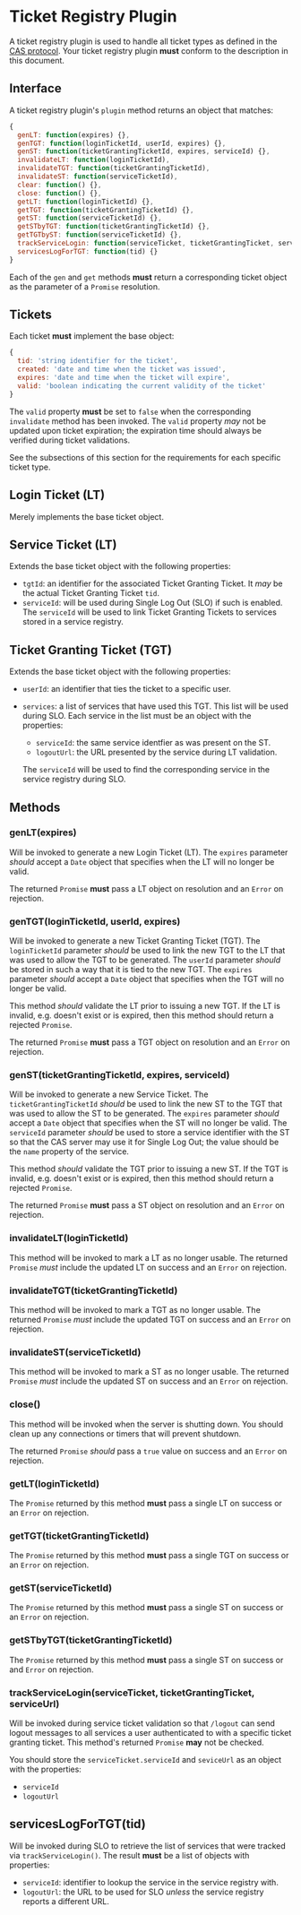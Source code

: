 # Ticket Registry Plugin

A ticket registry plugin is used to handle all ticket types as defined in the
[CAS protocol][casp]. Your ticket registry plugin **must** conform to the
description in this document.

[casp]: https://github.com/Jasig/cas/blob/master/cas-server-documentation/protocol/CAS-Protocol-Specification.md

## Interface

A ticket registry plugin's `plugin` method returns an object that matches:

```javascript
{
  genLT: function(expires) {},
  genTGT: function(loginTicketId, userId, expires) {},
  genST: function(ticketGrantingTicketId, expires, serviceId) {},
  invalidateLT: function(loginTicketId),
  invalidateTGT: function(ticketGrantingTicketId),
  invalidateST: function(serviceTicketId),
  clear: function() {},
  close: function() {},
  getLT: function(loginTicketId) {},
  getTGT: function(ticketGrantingTicketId) {},
  getST: function(serviceTicketId) {},
  getSTbyTGT: function(ticketGrantingTicketId) {},
  getTGTbyST: function(serviceTicketId) {},
  trackServiceLogin: function(serviceTicket, ticketGrantingTicket, serviceUrl) {},
  servicesLogForTGT: function(tid) {}
}
```

Each of the `gen` and `get` methods **must** return a corresponding ticket
object as the parameter of a `Promise` resolution.

## Tickets

Each ticket **must** implement the base object:

```javascript
{
  tid: 'string identifier for the ticket',
  created: 'date and time when the ticket was issued',
  expires: 'date and time when the ticket will expire',
  valid: 'boolean indicating the current validity of the ticket'
}
```

The `valid` property **must** be set to `false` when the corresponding
`invalidate` method has been invoked. The `valid` property *may* not be updated
upon ticket expiration; the expiration time should always be verified during
ticket validations.

See the subsections of this section for the requirements for each
specific ticket type.

## Login Ticket (LT)

Merely implements the base ticket object.

## Service Ticket (LT)

Extends the base ticket object with the following properties:

+ `tgtId`: an identifier for the associated Ticket Granting Ticket. It *may* be
  the actual Ticket Granting Ticket `tid`.
+ `serviceId`: will be used during Single Log Out (SLO) if such is enabled. The
  `serviceId` will be used to link Ticket Granting Tickets to services stored
  in a service registry.

## Ticket Granting Ticket (TGT)

Extends the base ticket object with the following properties:

+ `userId`: an identifier that ties the ticket to a specific user.
+ `services`: a list of services that have used this TGT. This list will be used
  during SLO. Each service in the list must be an object with the properties:

    * `serviceId`: the same service identfier as was present on the ST.
    * `logoutUrl`: the URL presented by the service during LT validation.

  The `serviceId` will be used to find the corresponding service in the service
  registry during SLO.

## Methods

### genLT(expires)

Will be invoked to generate a new Login Ticket (LT). The `expires` parameter
*should* accept a `Date` object that specifies when the LT will no longer be
valid.

The returned `Promise` **must** pass a LT object on resolution and an `Error`
on rejection.

### genTGT(loginTicketId, userId, expires)

Will be invoked to generate a new Ticket Granting Ticket (TGT). The
`loginTicketId` parameter *should* be used to link the new TGT to the LT that
was used to allow the TGT to be generated. The `userId` parameter *should* be
stored in such a way that it is tied to the new TGT. The `expires` parameter
*should* accept a `Date` object that specifies when the TGT will no longer be
valid.

This method *should* validate the LT prior to issuing a new TGT. If the LT is
invalid, e.g. doesn't exist or is expired, then this method should return
a rejected `Promise`.

The returned `Promise` **must** pass a TGT object on resolution and an `Error`
on rejection.

### genST(ticketGrantingTicketId, expires, serviceId)

Will be invoked to generate a new Service Ticket. The `ticketGrantingTicketId`
*should* be used to link the new ST to the TGT that was used to allow the ST
to be generated. The `expires` parameter *should* accept a `Date` object that
specifies when the ST will no longer be valid. The `serviceId` parameter
*should* be used to store a service identifier with the ST so that the CAS
server may use it for Single Log Out; the value should be the `name` property
of the service.

This method *should* validate the TGT prior to issuing a new ST. If the TGT is
invalid, e.g. doesn't exist or is expired, then this method should return
a rejected `Promise`.

The returned `Promise` **must** pass a ST object on resolution and an `Error`
on rejection.

### invalidateLT(loginTicketId)

This method will be invoked to mark a LT as no longer usable. The returned
`Promise` *must* include the updated LT on success and an `Error` on rejection.

### invalidateTGT(ticketGrantingTicketId)

This method will be invoked to mark a TGT as no longer usable. The returned
`Promise` *must* include the updated TGT on success and an `Error` on rejection.

### invalidateST(serviceTicketId)

This method will be invoked to mark a ST as no longer usable. The returned
`Promise` *must* include the updated ST on success and an `Error` on rejection.

### close()

This method will be invoked when the server is shutting down. You should
clean up any connections or timers that will prevent shutdown.

The returned `Promise` *should* pass a `true` value on success and an `Error`
on rejection.

### getLT(loginTicketId)

The `Promise` returned by this method **must** pass a single LT on success or
an `Error` on rejection.

### getTGT(ticketGrantingTicketId)

The `Promise` returned by this method **must** pass a single TGT on success or
an `Error` on rejection.

### getST(serviceTicketId)

The `Promise` returned by this method **must** pass a single ST on success or
an `Error` on rejection.

### getSTbyTGT(ticketGrantingTicketId)

The `Promise` returned by this method **must** pass a single ST on success or
and `Error` on rejection.

### trackServiceLogin(serviceTicket, ticketGrantingTicket, serviceUrl)

Will be invoked during service ticket validation so that `/logout` can send
logout messages to all services a user authenticated to with a specific
ticket granting ticket. This method's returned `Promise` **may** not be
checked.

You should store the `serviceTicket.serviceId` and `seviceUrl` as an object
with the properties:

+ `serviceId`
+ `logoutUrl`

## servicesLogForTGT(tid)

Will be invoked during SLO to retrieve the list of services that were tracked
via `trackServiceLogin()`. The result **must** be a list of objects with
properties:

+ `serviceId`: identifier to lookup the service in the service registry with.
+ `logoutUrl`: the URL to be used for SLO *unless* the service registry reports
  a different URL.
